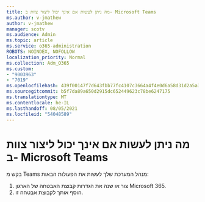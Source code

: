 ```yaml
---
title: מה ניתן לעשות אם אינך יכול ליצור צוות ב- Microsoft Teams
ms.author: v-jmathew
author: v-jmathew
manager: scotv
ms.audience: Admin
ms.topic: article
ms.service: o365-administration
ROBOTS: NOINDEX, NOFOLLOW
localization_priority: Normal
ms.collection: Adm_O365
ms.custom:
- "9003963"
- "7019"
ms.openlocfilehash: 439f00147f7d643fbb77fc4107c3664a4f4e0d6a58d31d2a5a33599fab16185f
ms.sourcegitcommit: b5f7da89a650d2915dc652449623c78be6247175
ms.translationtype: MT
ms.contentlocale: he-IL
ms.lasthandoff: 08/05/2021
ms.locfileid: "54048589"
---
```

# <a name="what-to-do-if-you-cant-create-a-team-in-microsoft-teams"></a>מה ניתן לעשות אם אינך יכול ליצור צוות ב- Microsoft Teams

בקש מ Teams מנהל המערכת שלך לעשות את הפעולות הבאות:

1. צור או שנה את הגדרות קבוצת האבטחה של הארגון Microsoft 365.
2. הוסף אותך לקבוצת אבטחה זו.
